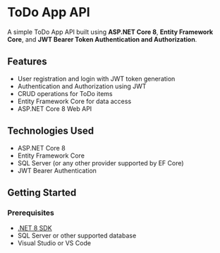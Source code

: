 # ToDo App API

A simple ToDo App API built using **ASP.NET Core 8**, **Entity Framework Core**, and **JWT Bearer Token Authentication and Authorization**.

## Features

- User registration and login with JWT token generation
- Authentication and Authorization using JWT
- CRUD operations for ToDo items
- Entity Framework Core for data access
- ASP.NET Core 8 Web API

## Technologies Used

- ASP.NET Core 8
- Entity Framework Core
- SQL Server (or any other provider supported by EF Core)
- JWT Bearer Authentication

## Getting Started

### Prerequisites

- [.NET 8 SDK](https://dotnet.microsoft.com/download)
- SQL Server or other supported database
- Visual Studio or VS Code
